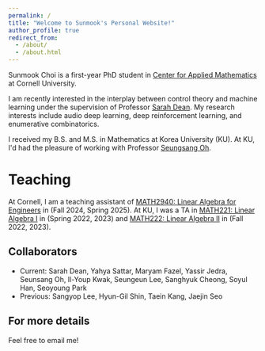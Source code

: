 ```yaml
---
permalink: /
title: "Welcome to Sunmook's Personal Website!"
author_profile: true
redirect_from: 
  - /about/
  - /about.html
---
```


Sunmook Choi is a first-year PhD student in [Center for Applied Mathematics](https://cam.cornell.edu) at Cornell University.

I am recently interested in the interplay between control theory and machine learning under the supervision of Professor [Sarah Dean](https://sdean.website). My research interests include audio deep learning, deep reinforcement learning, and enumerative combinatorics. 

I received my B.S. and M.S. in Mathematics at Korea University (KU). At KU, I'd had the pleasure of working with Professor [Seungsang Oh](https://sites.google.com/view/seungsangoh/home).

Teaching
======
At Cornell, I am a teaching assistant of <u>MATH2940: Linear Algebra for Engineers</u> in (Fall 2024, Spring 2025). At KU, I was a TA in <u>MATH221: Linear Algebra I</u> in (Spring 2022, 2023) and <u>MATH222: Linear Algebra II</u> in (Fall 2022, 2023).

Collaborators
------
- Current: Sarah Dean, Yahya Sattar, Maryam Fazel, Yassir Jedra, Seunsang Oh, Il-Youp Kwak, Seungeun Lee, Sanghyuk Cheong, Soyul Han, Seoyoung Park
- Previous: Sangyop Lee, Hyun-Gil Shin, Taein Kang, Jaejin Seo

For more details
------
Feel free to email me!